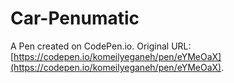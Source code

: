 # Car-Penumatic

A Pen created on CodePen.io. Original URL: [https://codepen.io/komeilyeganeh/pen/eYMeOaX](https://codepen.io/komeilyeganeh/pen/eYMeOaX).

